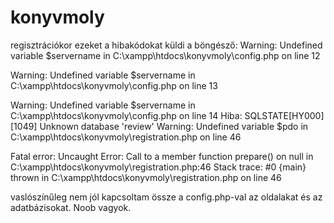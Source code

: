 # konyvmoly
regisztrációkor ezeket a hibakódokat küldi a böngésző: 
Warning: Undefined variable $servername in C:\xampp\htdocs\konyvmoly\config.php on line 12

Warning: Undefined variable $servername in C:\xampp\htdocs\konyvmoly\config.php on line 13

Warning: Undefined variable $servername in C:\xampp\htdocs\konyvmoly\config.php on line 14
Hiba: SQLSTATE[HY000] [1049] Unknown database 'review'
Warning: Undefined variable $pdo in C:\xampp\htdocs\konyvmoly\registration.php on line 46

Fatal error: Uncaught Error: Call to a member function prepare() on null in C:\xampp\htdocs\konyvmoly\registration.php:46 Stack trace: #0 {main} thrown in C:\xampp\htdocs\konyvmoly\registration.php on line 46


vaslószínűleg nem jól kapcsoltam össze a config.php-val az oldalakat és az adatbázisokat. Noob vagyok.
